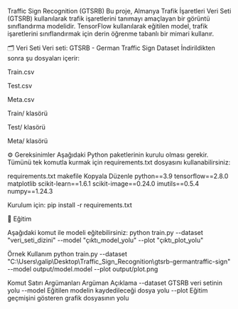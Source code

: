 Traffic Sign Recognition (GTSRB)
Bu proje, Almanya Trafik İşaretleri Veri Seti (GTSRB) kullanılarak trafik işaretlerini tanımayı amaçlayan bir görüntü sınıflandırma modelidir. TensorFlow kullanılarak eğitilen model, trafik işaretlerini sınıflandırmak için derin öğrenme tabanlı bir mimari kullanır.

🗂️ Veri Seti
Veri seti: GTSRB - German Traffic Sign Dataset
İndirildikten sonra şu dosyaları içerir:

Train.csv

Test.csv

Meta.csv

Train/ klasörü

Test/ klasörü

Meta/ klasörü

⚙️ Gereksinimler
Aşağıdaki Python paketlerinin kurulu olması gerekir. Tümünü tek komutla kurmak için requirements.txt dosyasını kullanabilirsiniz:

requirements.txt
makefile
Kopyala
Düzenle
python==3.9
tensorflow==2.8.0
matplotlib
scikit-learn==1.6.1
scikit-image==0.24.0
imutils==0.5.4
numpy==1.24.3

Kurulum için:
pip install -r requirements.txt

🚀 Eğitim

Aşağıdaki komut ile modeli eğitebilirsiniz:
python train.py --dataset "veri_seti_dizini" --model "çıktı_model_yolu" --plot "çıktı_plot_yolu"

Örnek Kullanım
python train.py --dataset "C:\\Users\\galip\\Desktop\\Traffic_Sign_Recognition\\gtsrb-germantraffic-sign" --model output/model.model --plot output/plot.png

Komut Satırı Argümanları
Argüman	Açıklama
--dataset	GTSRB veri setinin yolu
--model	Eğitilen modelin kaydedileceği dosya yolu
--plot	Eğitim geçmişini gösteren grafik dosyasının yolu
